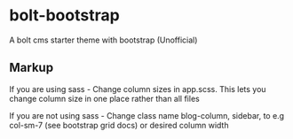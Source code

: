 # bolt-bootstrap

A bolt cms starter theme with bootstrap (Unofficial)

## Markup

If you are using sass - Change column sizes in app.scss. This lets you change column size in one place rather than all files

If you are not using sass - Change class name blog-column, sidebar, to e.g col-sm-7 (see bootstrap grid docs) or desired column width

